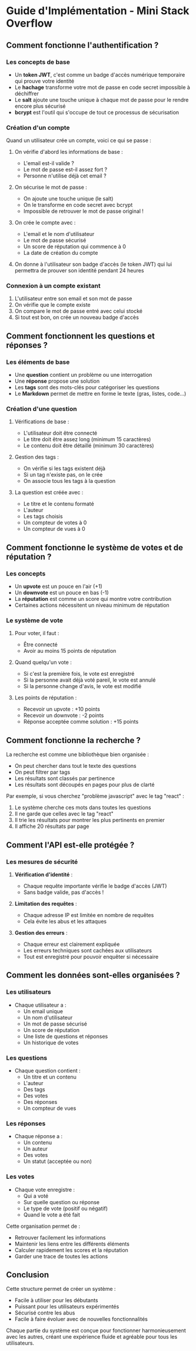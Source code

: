 # Guide d'Implémentation - Mini Stack Overflow

## Comment fonctionne l'authentification ?

### Les concepts de base
- Un **token JWT**, c'est comme un badge d'accès numérique temporaire qui prouve votre identité
- Le **hachage** transforme votre mot de passe en code secret impossible à déchiffrer
- Le **salt** ajoute une touche unique à chaque mot de passe pour le rendre encore plus sécurisé
- **bcrypt** est l'outil qui s'occupe de tout ce processus de sécurisation

### Création d'un compte
Quand un utilisateur crée un compte, voici ce qui se passe :

1. On vérifie d'abord les informations de base :
   - L'email est-il valide ?
   - Le mot de passe est-il assez fort ?
   - Personne n'utilise déjà cet email ?

2. On sécurise le mot de passe :
   - On ajoute une touche unique (le salt)
   - On le transforme en code secret avec bcrypt
   - Impossible de retrouver le mot de passe original !

3. On crée le compte avec :
   - L'email et le nom d'utilisateur
   - Le mot de passe sécurisé
   - Un score de réputation qui commence à 0
   - La date de création du compte

4. On donne à l'utilisateur son badge d'accès (le token JWT) qui lui permettra de prouver son identité pendant 24 heures

### Connexion à un compte existant
1. L'utilisateur entre son email et son mot de passe
2. On vérifie que le compte existe
3. On compare le mot de passe entré avec celui stocké
4. Si tout est bon, on crée un nouveau badge d'accès

## Comment fonctionnent les questions et réponses ?

### Les éléments de base
- Une **question** contient un problème ou une interrogation
- Une **réponse** propose une solution
- Les **tags** sont des mots-clés pour catégoriser les questions
- Le **Markdown** permet de mettre en forme le texte (gras, listes, code...)

### Création d'une question
1. Vérifications de base :
   - L'utilisateur doit être connecté
   - Le titre doit être assez long (minimum 15 caractères)
   - Le contenu doit être détaillé (minimum 30 caractères)

2. Gestion des tags :
   - On vérifie si les tags existent déjà
   - Si un tag n'existe pas, on le crée
   - On associe tous les tags à la question

3. La question est créée avec :
   - Le titre et le contenu formaté
   - L'auteur
   - Les tags choisis
   - Un compteur de votes à 0
   - Un compteur de vues à 0

## Comment fonctionne le système de votes et de réputation ?

### Les concepts
- Un **upvote** est un pouce en l'air (+1)
- Un **downvote** est un pouce en bas (-1)
- La **réputation** est comme un score qui montre votre contribution
- Certaines actions nécessitent un niveau minimum de réputation

### Le système de vote
1. Pour voter, il faut :
   - Être connecté
   - Avoir au moins 15 points de réputation

2. Quand quelqu'un vote :
   - Si c'est la première fois, le vote est enregistré
   - Si la personne avait déjà voté pareil, le vote est annulé
   - Si la personne change d'avis, le vote est modifié

3. Les points de réputation :
   - Recevoir un upvote : +10 points
   - Recevoir un downvote : -2 points
   - Réponse acceptée comme solution : +15 points

## Comment fonctionne la recherche ?

La recherche est comme une bibliothèque bien organisée :
- On peut chercher dans tout le texte des questions
- On peut filtrer par tags
- Les résultats sont classés par pertinence
- Les résultats sont découpés en pages pour plus de clarté

Par exemple, si vous cherchez "problème javascript" avec le tag "react" :
1. Le système cherche ces mots dans toutes les questions
2. Il ne garde que celles avec le tag "react"
3. Il trie les résultats pour montrer les plus pertinents en premier
4. Il affiche 20 résultats par page

## Comment l'API est-elle protégée ?

### Les mesures de sécurité
1. **Vérification d'identité** :
   - Chaque requête importante vérifie le badge d'accès (JWT)
   - Sans badge valide, pas d'accès !

2. **Limitation des requêtes** :
   - Chaque adresse IP est limitée en nombre de requêtes
   - Cela évite les abus et les attaques

3. **Gestion des erreurs** :
   - Chaque erreur est clairement expliquée
   - Les erreurs techniques sont cachées aux utilisateurs
   - Tout est enregistré pour pouvoir enquêter si nécessaire

## Comment les données sont-elles organisées ?

### Les utilisateurs
- Chaque utilisateur a :
  - Un email unique
  - Un nom d'utilisateur
  - Un mot de passe sécurisé
  - Un score de réputation
  - Une liste de questions et réponses
  - Un historique de votes

### Les questions
- Chaque question contient :
  - Un titre et un contenu
  - L'auteur
  - Des tags
  - Des votes
  - Des réponses
  - Un compteur de vues

### Les réponses
- Chaque réponse a :
  - Un contenu
  - Un auteur
  - Des votes
  - Un statut (acceptée ou non)

### Les votes
- Chaque vote enregistre :
  - Qui a voté
  - Sur quelle question ou réponse
  - Le type de vote (positif ou négatif)
  - Quand le vote a été fait

Cette organisation permet de :
- Retrouver facilement les informations
- Maintenir les liens entre les différents éléments
- Calculer rapidement les scores et la réputation
- Garder une trace de toutes les actions

## Conclusion

Cette structure permet de créer un système :
- Facile à utiliser pour les débutants
- Puissant pour les utilisateurs expérimentés
- Sécurisé contre les abus
- Facile à faire évoluer avec de nouvelles fonctionnalités

Chaque partie du système est conçue pour fonctionner harmonieusement avec les autres, créant une expérience fluide et agréable pour tous les utilisateurs.
